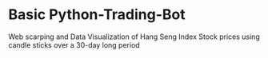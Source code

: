 # Basic Python-Trading-Bot
Web scarping and Data Visualization of Hang Seng Index Stock prices using candle sticks over a 30-day long period
